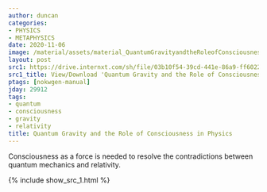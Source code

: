 ```yaml
---
author: duncan
categories:
- PHYSICS
- METAPHYSICS
date: 2020-11-06
image: /material/assets/material_QuantumGravityandtheRoleofConsciousnessinPhysics.png
layout: post
src1: https://drive.internxt.com/sh/file/03b10f54-39cd-441e-86a9-ff6022674583/b542614042de5da6d8b626c141443a30e3a51ec0478b5edb5b619ca13c2bf772
src1_title: View/Download 'Quantum Gravity and the Role of Consciousness in Physics' (596 pages)
ptags: [nokwgen-manual]
jday: 29912
tags:
- quantum
- consciousness
- gravity
- relativity
title: Quantum Gravity and the Role of Consciousness in Physics
---
```


Consciousness as a force is needed to resolve the contradictions between quantum mechanics and relativity.

<!--more-->

{% include show_src_1.html %}
